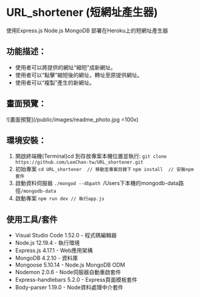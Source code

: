 # URL_shortener (短網址產生器)
使用Express.js Node.js MongoDB 部署在Heroku上的短網址產生器

## 功能描述：
* 使用者可以將提供的網址“縮短”成新網址。
* 使用者可以“點擊”縮短後的網址，轉址至原提供網址。
* 使用者可以“複製”產生的新網址。

## 畫面預覽：
![畫面預覽](/public/images/readme_photo.jpg =100x)

## 環境安裝：
1. 開啟終端機(Terminal)cd 到存放專案本機位置並執行:
`git clone https://github.com/LeeChan-tw/URL_shortener.git`
2. 初始專案
`cd URL_shortener  // 移動至專案目錄下` `npm install  // 安裝npm套件`
3. 啟動資料伺服器
`./mongod --dbpath `/Users下本機的mongodb-data路徑`/mongodb-data`
4. 啟動專案
`npm run dev // 執行app.js`

## 使用工具/套件 
* Visual Studio Code 1.52.0 - 程式碼編輯器
* Node.js 12.19.4 - 執行環境 
* Express.js 4.17.1 - Web應用架構
* MongoDB 4.2.10 - 資料庫
* Mongoose 5.10.14 - Node.js MongoDB ODM
* Nodemon 2.0.6 - Node伺服器自動重啟套件
* Express-handlebars 5.2.0 - Express頁面模板套件
* Body-parser 1.19.0 - Node資料處理中介套件


 
